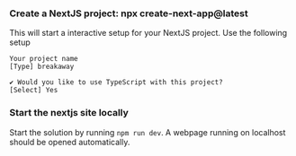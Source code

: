 ### Create a NextJS project: npx create-next-app@latest
This will start a interactive setup for your NextJS project. Use the following setup

```
Your project name
[Type] breakaway

✔ Would you like to use TypeScript with this project?  
[Select] Yes
```

### Start the nextjs site locally
Start the solution by running `npm run dev`. A webpage running on localhost should be opened automatically. 